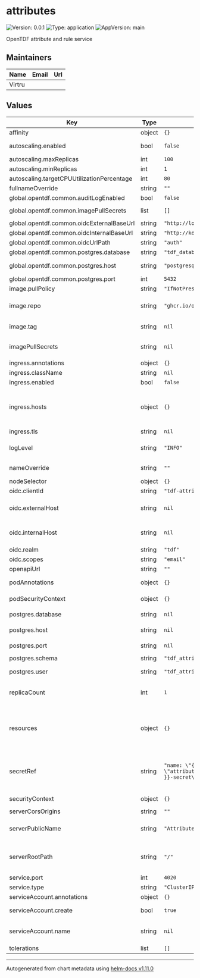# attributes

![Version: 0.0.1](https://img.shields.io/badge/Version-0.0.1-informational?style=flat-square) ![Type: application](https://img.shields.io/badge/Type-application-informational?style=flat-square) ![AppVersion: main](https://img.shields.io/badge/AppVersion-main-informational?style=flat-square)

OpenTDF attribute and rule service

## Maintainers

| Name   | Email | Url |
| ------ | ----- | --- |
| Virtru |       |     |

## Values

| Key                                        | Type   | Default                                                       | Description                                                                                                                                                                                                                                                              |
| ------------------------------------------ | ------ | ------------------------------------------------------------- | ------------------------------------------------------------------------------------------------------------------------------------------------------------------------------------------------------------------------------------------------------------------------ |
| affinity                                   | object | `{}`                                                          | Pod scheduling preferences                                                                                                                                                                                                                                               |
| autoscaling.enabled                        | bool   | `false`                                                       | Enables autoscaling. When set to `true`, `replicas` is no longer applied.                                                                                                                                                                                                |
| autoscaling.maxReplicas                    | int    | `100`                                                         | Sets maximum replicas for autoscaling.                                                                                                                                                                                                                                   |
| autoscaling.minReplicas                    | int    | `1`                                                           | Sets minimum replicas for autoscaling.                                                                                                                                                                                                                                   |
| autoscaling.targetCPUUtilizationPercentage | int    | `80`                                                          | Target average CPU usage across all the pods                                                                                                                                                                                                                             |
| fullnameOverride                           | string | `""`                                                          | The fully qualified appname override                                                                                                                                                                                                                                     |
| global.opentdf.common.auditLogEnabled      | bool   | `false`                                                       | Enable audit logging                                                                                                                                                                                                                                                     |
| global.opentdf.common.imagePullSecrets     | list   | `[]`                                                          | JSON passed to the deployment's `template.spec.imagePullSecrets`                                                                                                                                                                                                         |
| global.opentdf.common.oidcExternalBaseUrl  | string | `"http://localhost:65432"`                                    | Base external url of OIDC provider                                                                                                                                                                                                                                       |
| global.opentdf.common.oidcInternalBaseUrl  | string | `"http://keycloak-http"`                                      | Base internal k8s url of OIDC provider                                                                                                                                                                                                                                   |
| global.opentdf.common.oidcUrlPath          | string | `"auth"`                                                      | Optional path added to base OIDC url                                                                                                                                                                                                                                     |
| global.opentdf.common.postgres.database    | string | `"tdf_database"`                                              | The database name within the given server                                                                                                                                                                                                                                |
| global.opentdf.common.postgres.host        | string | `"postgresql"`                                                | postgres server's k8s name or global DNS for external server                                                                                                                                                                                                             |
| global.opentdf.common.postgres.port        | int    | `5432`                                                        | postgres server port                                                                                                                                                                                                                                                     |
| image.pullPolicy                           | string | `"IfNotPresent"`                                              | The container's `imagePullPolicy`                                                                                                                                                                                                                                        |
| image.repo                                 | string | `"ghcr.io/opentdf/attributes"`                                | The image selector, also called the 'image name' in k8s documentation and 'image repository' in docker's guides.                                                                                                                                                         |
| image.tag                                  | string | `nil`                                                         | `Chart.AppVersion` will be used for image tag, override here if needed                                                                                                                                                                                                   |
| imagePullSecrets                           | string | `nil`                                                         | JSON passed to the deployment's `template.spec.imagePullSecrets`. Overrides `global.opentdf.common.imagePullSecrets`                                                                                                                                                     |
| ingress.annotations                        | object | `{}`                                                          | Ingress annotations                                                                                                                                                                                                                                                      |
| ingress.className                          | string | `nil`                                                         | Ingress class to use.                                                                                                                                                                                                                                                    |
| ingress.enabled                            | bool   | `false`                                                       | Enables the Ingress                                                                                                                                                                                                                                                      |
| ingress.hosts                              | object | `{}`                                                          | Map in the form: [hostname]: [path]: pathType: your-pathtype [default: "ImplementationSpecific"] serviceName: your-service [default: `service.fullname`] servicePort: service-port [default: `service.port` above]                                                       |
| ingress.tls                                | string | `nil`                                                         | Ingress TLS configuration                                                                                                                                                                                                                                                |
| logLevel                                   | string | `"INFO"`                                                      | Sets the default loglevel for the application. One of the valid python logging levels: `DEBUG, INFO, WARNING, ERROR, CRITICAL`                                                                                                                                           |
| nameOverride                               | string | `""`                                                          | Select a specific name for the resource, instead of the default, attributes                                                                                                                                                                                              |
| nodeSelector                               | object | `{}`                                                          | Node labels for pod assignment                                                                                                                                                                                                                                           |
| oidc.clientId                              | string | `"tdf-attributes"`                                            | Client id used for swagger-ui oauth                                                                                                                                                                                                                                      |
| oidc.externalHost                          | string | `nil`                                                         | Override for `global.opentdf.common.oidcExternalBaseUrl` & url path                                                                                                                                                                                                      |
| oidc.internalHost                          | string | `nil`                                                         | Override for `global.opentdf.common.oidcInternalBaseUrl` & url path                                                                                                                                                                                                      |
| oidc.realm                                 | string | `"tdf"`                                                       | Realm used for swagger-ui oauth                                                                                                                                                                                                                                          |
| oidc.scopes                                | string | `"email"`                                                     | OIDC scopes used for swagger-ui pauth                                                                                                                                                                                                                                    |
| openapiUrl                                 | string | `""`                                                          | Set to enable openapi endpoint                                                                                                                                                                                                                                           |
| podAnnotations                             | object | `{}`                                                          | Values for the deployment `spec.template.metadata.annotations` field                                                                                                                                                                                                     |
| podSecurityContext                         | object | `{}`                                                          | Values for deployment's `spec.template.spec.securityContext`                                                                                                                                                                                                             |
| postgres.database                          | string | `nil`                                                         | Override for `global.opentdf.common.postgres.database`                                                                                                                                                                                                                   |
| postgres.host                              | string | `nil`                                                         | Override for `global.opentdf.common.postgres.host`                                                                                                                                                                                                                       |
| postgres.port                              | string | `nil`                                                         | Override for `global.opentdf.common.postgres.post`                                                                                                                                                                                                                       |
| postgres.schema                            | string | `"tdf_attribute"`                                             | The entitlement schema                                                                                                                                                                                                                                                   |
| postgres.user                              | string | `"tdf_attribute_manager"`                                     | Must be a postgres user with `tdf_attribute_manager` role                                                                                                                                                                                                                |
| replicaCount                               | int    | `1`                                                           | Sets the default number of pod replicas in the deployment. Ignored if `autoscaling.enabled` == true                                                                                                                                                                      |
| resources                                  | object | `{}`                                                          | Specify required limits for deploying this service to a pod. We usually recommend not to specify default resources and to leave this as a conscious choice for the user. This also increases chances charts run on environments with little resources, such as Minikube. |
| secretRef                                  | string | `"name: \"{{ template \"attributes.fullname\" . }}-secret\""` | JSON to locate a k8s secret containing environment variables. Notably, this file should include the following environemnt variable definitions: POSTGRES_PASSWORD: Password corresponding to `postgres.user` below                                                       |
| securityContext                            | object | `{}`                                                          | Values for deployment's `spec.template.spec.containers.securityContext`                                                                                                                                                                                                  |
| serverCorsOrigins                          | string | `""`                                                          | Allowed origins for CORS                                                                                                                                                                                                                                                 |
| serverPublicName                           | string | `"Attribute Authority"`                                       | Name of application. Used during oauth flows, for example when connecting to the OpenAPI endpoint with an OAuth authentication                                                                                                                                           |
| serverRootPath                             | string | `"/"`                                                         | Base path for this service. Allows serving multiple REST services from the same origin, e.g. using an ingress with prefix mapping as suggested below.                                                                                                                    |
| service.port                               | int    | `4020`                                                        | Port to assign to the `http` port                                                                                                                                                                                                                                        |
| service.type                               | string | `"ClusterIP"`                                                 | Service `spec.type`                                                                                                                                                                                                                                                      |
| serviceAccount.annotations                 | object | `{}`                                                          | Annotations to add to the service account                                                                                                                                                                                                                                |
| serviceAccount.create                      | bool   | `true`                                                        | Specifies whether a service account should be created                                                                                                                                                                                                                    |
| serviceAccount.name                        | string | `nil`                                                         | The name of the service account to use. If not set and create is true, a name is generated using the fullname template                                                                                                                                                   |
| tolerations                                | list   | `[]`                                                          | Tolerations for nodes that have taints on them                                                                                                                                                                                                                           |

---

Autogenerated from chart metadata using [helm-docs v1.11.0](https://github.com/norwoodj/helm-docs/releases/v1.11.0)
